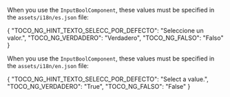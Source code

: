 
When you use the `InputBoolComponent`, these values must be specified in the `assets/i18n/es.json` file:

{
    "TOCO_NG_HINT_TEXTO_SELECC_POR_DEFECTO": "Seleccione un valor.",
    "TOCO_NG_VERDADERO": "Verdadero",
    "TOCO_NG_FALSO": "Falso"
}



When you use the `InputBoolComponent`, these values must be specified in the `assets/i18n/en.json` file:

{
    "TOCO_NG_HINT_TEXTO_SELECC_POR_DEFECTO": "Select a value.",
    "TOCO_NG_VERDADERO": "True",
    "TOCO_NG_FALSO": "False"
}
